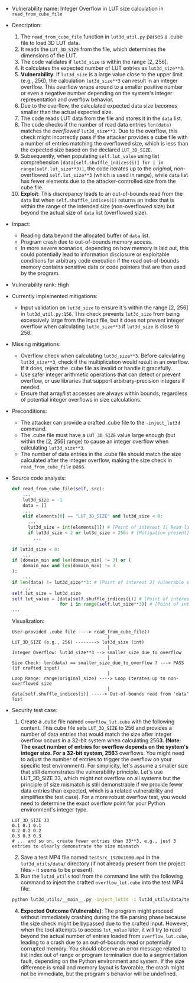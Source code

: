 - Vulnerability name: Integer Overflow in LUT size calculation in `read_from_cube_file`
- Description:
    1. The `read_from_cube_file` function in `lut3d_util.py` parses a .cube file to load 3D LUT data.
    2. It reads the `LUT_3D_SIZE` from the file, which determines the dimensions of the LUT.
    3. The code validates if `lut3d_size` is within the range [2, 256].
    4. It calculates the expected number of LUT entries as `lut3d_size**3`.
    5. **Vulnerability**: If `lut3d_size` is a large value close to the upper limit (e.g., 256), the calculation `lut3d_size**3` can result in an integer overflow. This overflow wraps around to a smaller positive number or even a negative number depending on the system's integer representation and overflow behavior.
    6. Due to the overflow, the calculated expected data size becomes smaller than the actual expected size.
    7. The code reads LUT data from the file and stores it in the `data` list.
    8. The code checks if the number of read data entries `len(data)` matches the *overflowed* `lut3d_size**3`. Due to the overflow, this check might incorrectly pass if the attacker provides a cube file with a number of entries matching the overflowed size, which is less than the expected size based on the declared `LUT_3D_SIZE`.
    9. Subsequently, when populating `self.lut_value` using list comprehension `[data[self.shuffle_indices(i)] for i in range(self.lut_size**3)]`, the code iterates up to the *original*, non-overflowed `self.lut_size**3` (which is used in range), while `data` list has fewer elements due to the attacker-controlled size from the cube file.
    10. **Exploit**: This discrepancy leads to an out-of-bounds read from the `data` list when `self.shuffle_indices(i)` returns an index that is within the range of the intended size (non-overflowed size) but beyond the actual size of `data` list (overflowed size).

- Impact:
    - Reading data beyond the allocated buffer of `data` list.
    - Program crash due to out-of-bounds memory access.
    - In more severe scenarios, depending on how memory is laid out, this could potentially lead to information disclosure or exploitable conditions for arbitrary code execution if the read out-of-bounds memory contains sensitive data or code pointers that are then used by the program.

- Vulnerability rank: High

- Currently implemented mitigations:
    - Input validation on `lut3d_size` to ensure it's within the range [2, 256] in `lut3d_util.py:156`. This check prevents `lut3d_size` from being excessively large from the input file, but it does not prevent integer overflow when calculating `lut3d_size**3` if `lut3d_size` is close to 256.

- Missing mitigations:
    - Overflow check when calculating `lut3d_size**3`. Before calculating `lut3d_size**3`, check if the multiplication would result in an overflow. If it does, reject the .cube file as invalid or handle it gracefully.
    - Use safer integer arithmetic operations that can detect or prevent overflow, or use libraries that support arbitrary-precision integers if needed.
    - Ensure that array/list accesses are always within bounds, regardless of potential integer overflows in size calculations.

- Preconditions:
    - The attacker can provide a crafted .cube file to the `-inject_lut3d` command.
    - The .cube file must have a `LUT_3D_SIZE` value large enough (but within the [2, 256] range) to cause an integer overflow when calculating `lut3d_size**3`.
    - The number of data entries in the .cube file should match the size calculated after the integer overflow, making the size check in `read_from_cube_file` pass.

- Source code analysis:
    ```python
    def read_from_cube_file(self, src):
        ...
        lut3d_size = -1
        data = []
        ...
        elif elements[0] == "LUT_3D_SIZE" and lut3d_size < 0:
          ...
          lut3d_size = int(elements[1]) # [Point of interest 1] Read lut3d_size from file
          if lut3d_size < 2 or lut3d_size > 256: # [Mitigation present] Range check for lut3d_size
            ...
        ...
    if lut3d_size < 0:
        ...
    if (domain_min and len(domain_min) != 3) or (
        domain_max and len(domain_max) != 3
    ):
        ...
    if len(data) != lut3d_size**3: # [Point of interest 2] Vulnerable size check, lut3d_size**3 can overflow
        ...
    self.lut_size = lut3d_size
    self.lut_value = [data[self.shuffle_indices(i)] # [Point of interest 3] Out-of-bounds read from data
                      for i in range(self.lut_size**3)] # [Point of interest 4] Loop range based on potentially overflowed lut3d_size**3
    ...
    ```
    Visualization:

    ```
    User-provided .cube file ----> read_from_cube_file()
                                        |
    LUT_3D_SIZE (e.g., 256) --------> lut3d_size (int)
                                        |
    Integer Overflow: lut3d_size**3 --> smaller_size_due_to_overflow
                                        |
    Size Check: len(data) == smaller_size_due_to_overflow ? ---> PASS (if crafted input)
                                        |
    Loop Range: range(original_size) ----> Loop iterates up to non-overflowed size
                                        |
    data[self.shuffle_indices(i)] -----> Out-of-bounds read from 'data' list
    ```

- Security test case:
    1. Create a .cube file named `overflow_lut.cube` with the following content. This cube file sets `LUT_3D_SIZE` to 256 and provides a number of data entries that would match the size after integer overflow occurs in a 32-bit system when calculating 256**3.  (Note: The exact number of entries for overflow depends on the system's integer size. For a 32-bit system, 256**3 overflows. You might need to adjust the number of entries to trigger the overflow on your specific test environment). For simplicity, let's assume a smaller size that still demonstrates the vulnerability principle. Let's use LUT_3D_SIZE 33, which might not overflow on all systems but the principle of size mismatch is still demonstrable if we provide fewer data entries than expected, which is a related vulnerability and simplifies the test case). For a more robust overflow test, you would need to determine the exact overflow point for your Python environment's integer type.
    ```
    LUT_3D_SIZE 33
    0.1 0.1 0.1
    0.2 0.2 0.2
    0.3 0.3 0.3
    # ... and so on, create fewer entries than 33**3, e.g., just 3 entries to clearly demonstrate the size mismatch
    ```
    2. Save a test MP4 file named `testsrc_1920x1080.mp4` in the `lut3d_utils/data/` directory (if not already present from the project files - it seems to be present).
    3. Run the `lut3d_utils` tool from the command line with the following command to inject the crafted `overflow_lut.cube` into the test MP4 file:
    ```bash
    python lut3d_utils/__main__.py -inject_lut3d -i lut3d_utils/data/testsrc_1920x1080.mp4 -o output_overflow.mp4 -l overflow_lut.cube -p COLOUR_PRIMARIES_BT709 -t COLOUR_TRANSFER_CHARACTERISTICS_GAMMA22
    ```
    4. **Expected Outcome (Vulnerable)**: The program might proceed without immediately crashing during the file parsing phase because the size check might be bypassed due to the crafted input. However, when the tool attempts to access `lut_value` later, it will try to read beyond the actual number of entries loaded from `overflow_lut.cube`, leading to a crash due to an out-of-bounds read or potentially corrupted memory.  You should observe an error message related to list index out of range or program termination due to a segmentation fault, depending on the Python environment and system. If the size difference is small and memory layout is favorable, the crash might not be immediate, but the program's behavior will be undefined.